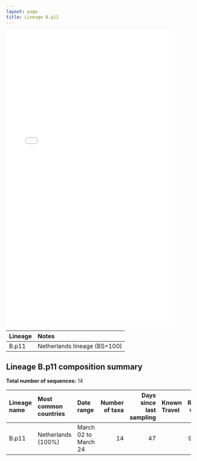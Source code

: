 ```yaml
---
layout: page
title: Lineage B.p11
---
```




<embed src="../assets/images/B.p11.pdf" type="application/pdf" width="90%" height="800px" />


| Lineage | Notes |
|:-----|:-----|
| B.p11 | Netherlands lineage (BS=100) |

<h2>Lineage B.p11 composition summary </h2>

<strong>Total number of sequences:</strong> 14

| Lineage name | Most common countries | Date range | Number of taxa |  Days since last sampling | Known Travel | Recall value |
|:-----|:-----|:-------|-------:|-------:|:---------|--------:|
| B.p11 | Netherlands (100%) | March 02 to March 24 | 14 | 47 |  | 93.33 |
